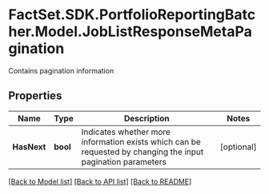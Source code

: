 # FactSet.SDK.PortfolioReportingBatcher.Model.JobListResponseMetaPagination
Contains pagination information

## Properties

Name | Type | Description | Notes
------------ | ------------- | ------------- | -------------
**HasNext** | **bool** | Indicates whether more information exists which can be requested by changing the input pagination parameters | [optional] 

[[Back to Model list]](../README.md#documentation-for-models) [[Back to API list]](../README.md#documentation-for-api-endpoints) [[Back to README]](../README.md)

